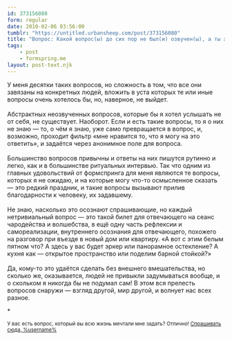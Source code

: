 ```yaml
---
id: 373156080
form: regular
date: 2010-02-06 03:56:00
tumblr: "https://untitled.urbansheep.com/post/373156080"
title: "Вопрос: Какой вопрос(ы) до сих пор не был(и) озвучен(ы), а ты хотел бы услышать его/их не от себя?"
tags:
    - post
    - formspring.me
layout: post-text.njk
---
```


<p>У меня десятки таких вопросов, но сложность в том, что все они завязаны на конкретных людей, вложить в уста которых те или иные вопросы очень хотелось бы, но, наверное, не выйдет.<br/><br/>
Абстрактных неозвученных вопросов, которые бы я хотел услышать не от себя, не существует. Наоборот. Если и есть такие вопросы, то я о них не знаю — то, о чём я знаю, уже само превращается в вопрос, и, возможно, проходит фильтр «мне нравится то, что я могу на это ответить», и задаётся через анонимное поле для вопроса.<br/><br/>
Большинство вопросов привычны и ответы на них пишутся рутинно и легко, как и в большинстве ритуальных интервью. Так что одним из главных удовольствий от формспринга для меня являются те вопросы, которых я не ожидаю, и на которые могу что-то осмысленное сказать — это редкий праздник, и такие вопросы вызывают прилив благодарности к человеку, их задавшему.<br/><br/>
Не знаю, насколько это осознают спрашивающие, но каждый нетривиальный вопрос — это такой билет для отвечающего на сеанс чародейства и волшебства, в ещё одну часть рефлексии и самореализации, внутреннего осознания для отвечающего, похожего на разговор при въезде в новый дом или квартиру. «А вот с этим белым пятном что? А здесь у вас будет эркер или панорамное остекление? А кухня как — открытое пространство или поделим барной стойкой?»<br/><br/>
Да, кому-то это удаётся сделать без внешнего вмешательства, но сколько же, оказывается, людей не привыкли задумываться вообще, и о скольком я никогда бы не подумал сам! В этом вся прелесть вопросов снаружи — взгляд другой, мир другой, и волнует нас всех разное.</p>

<p>*</p>

<p><small>У вас есть вопрос, который вы всю жизнь мечтали мне задать? Отлично! <a href="http://formspring.me/urbansheep">Спрашивать сюда, %username%</a></small></p>

